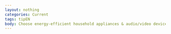 ```yaml
---
layout: nothing
categories: Current
tags: tipEN
body: Choose energy-efficient household appliances & audio/video devices. This way you will reduce your own costs, but also help the environment in which you live.
---
```

